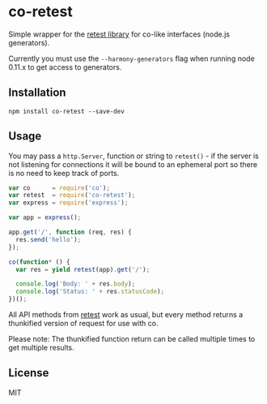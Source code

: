 # co-retest

Simple wrapper for the [retest library](https://github.com/blakeembrey/retest) for co-like interfaces (node.js generators).

Currently you must use the `--harmony-generators` flag when running node 0.11.x to get access to generators.

## Installation

```
npm install co-retest --save-dev
```

## Usage

You may pass a `http.Server`, function or string to `retest()` - if the server is not listening for connections it will be bound to an ephemeral port so there is no need to keep track of ports.

```javascript
var co      = require('co');
var retest  = require('co-retest');
var express = require('express');

var app = express();

app.get('/', function (req, res) {
  res.send('hello');
});

co(function* () {
  var res = yield retest(app).get('/');

  console.log('Body: ' + res.body);
  console.log('Status: ' + res.statusCode);
})();
```

All API methods from [retest](https://github.com/blakeembrey/retest) work as usual, but every method returns a thunkified version of request for use with co.

Please note: The thunkified function return can be called multiple times to get multiple results.

## License

MIT
